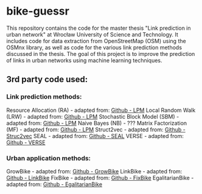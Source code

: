 # bike-guessr
This repository contains the code for the master thesis "Link prediction in urban network" at Wrocław University of Science and Technology. It includes code for data extraction from OpenStreetMap (OSM) using the OSMnx library, as well as code for the various link prediction methods discussed in the thesis. The goal of this project is to improve the prediction of links in urban networks using machine learning techniques.

## 3rd party code used:

### Link prediction methods:
Resource Allocation (RA) - adapted from: [Github - LPM](https://github.com/whxhx/Link-Prediction-Methods)
Local Random Walk (LRW) - adapted from: [Github - LPM](https://github.com/whxhx/Link-Prediction-Methods)
Stochastic Block Model (SBM) - adapted from: [Github - LPM](https://github.com/whxhx/Link-Prediction-Methods)
Naive Bayes (NB) - ???
Matrix Factorization (MF) - adapted from: [Github - LPM](https://github.com/whxhx/Link-Prediction-Methods)
Struct2vec - adapted from: [Github - Struc2vec](https://github.com/leoribeiro/struc2vec)
SEAL - adapted from: [Github - SEAL](https://github.com/muhanzhang/SEAL)
VERSE - adapted from: [Github - VERSE](https://github.com/xgfs/verse)

### Urban application methods:
GrowBike - adapted from: [Github - GrowBike](https://github.com/mszell/bikenwgrowth)
LinkBike - adapted from: [Github - LinkBike](https://github.com/nateraluis/bicycle-network-growth)
FixBike - adapted from: [Github - FixBike](https://github.com/anastassiavybornova/bikenwgaps)
EgalitarianBike - adapted from: [Github - EgalitarianBike](https://github.com/Hussein-Mahfouz/cycle-networks)
